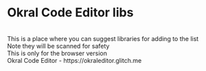 # Okral Code Editor libs
<br>
This is a place where you can suggest libraries for adding to the list
<br>
Note they will be scanned for safety
<br>
This is only for the browser version
</br>
Okral Code Editor - https://okraleditor.glitch.me
